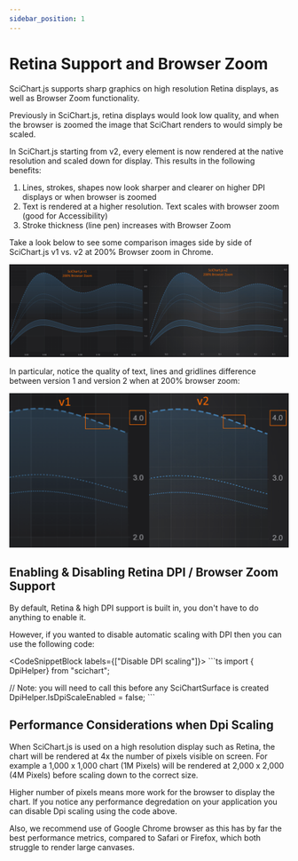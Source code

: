 ```yaml
---
sidebar_position: 1
---
```


# Retina Support and Browser Zoom

SciChart.js supports sharp graphics on high resolution Retina displays, as well as Browser Zoom functionality.

Previously in SciChart.js, retina displays would look low quality, and when the browser is zoomed the image that SciChart renders to would simply be scaled.

In SciChart.js starting from v2, every element is now rendered at the native resolution and scaled down for display. This results in the following benefits:

1.  Lines, strokes, shapes now look sharper and clearer on higher DPI displays or when browser is zoomed
2.  Text is rendered at a higher resolution. Text scales with browser zoom (good for Accessibility)
3.  Stroke thickness (line pen) increases with Browser Zoom

Take a look below to see some comparison images side by side of SciChart.js v1 vs. v2 at 200% Browser zoom in Chrome.

![](img/1.png)

In particular, notice the quality of text, lines and gridlines difference between version 1 and version 2 when at 200% browser zoom:

![](img/2.png)

Enabling & Disabling Retina DPI / Browser Zoom Support
------------------------------------------------------

By default, Retina &amp; high DPI support is built in, you don't have to do anything to enable it.

However, if you wanted to disable automatic scaling with DPI then you can use the following code:

<CodeSnippetBlock labels={["Disable DPI scaling"]}>
    ```ts
import { DpiHelper} from "scichart";

// Note: you will need to call this before any SciChartSurface is created
DpiHelper.IsDpiScaleEnabled = false;
    ```
</CodeSnippetBlock>

Performance Considerations when Dpi Scaling
-------------------------------------------

When SciChart.js is used on a high resolution display such as Retina, the chart will be rendered at 4x the number of pixels visible on screen. For example a 1,000 x 1,000 chart (1M Pixels) will be rendered at 2,000 x 2,000 (4M Pixels) before scaling down to the correct size.

Higher number of pixels means more work for the browser to display the chart. If you notice any performance degredation on your application you can disable Dpi scaling using the code above.

Also, we recommend use of Google Chrome browser as this has by far the best performance metrics, compared to Safari or Firefox, which both struggle to render large canvases.